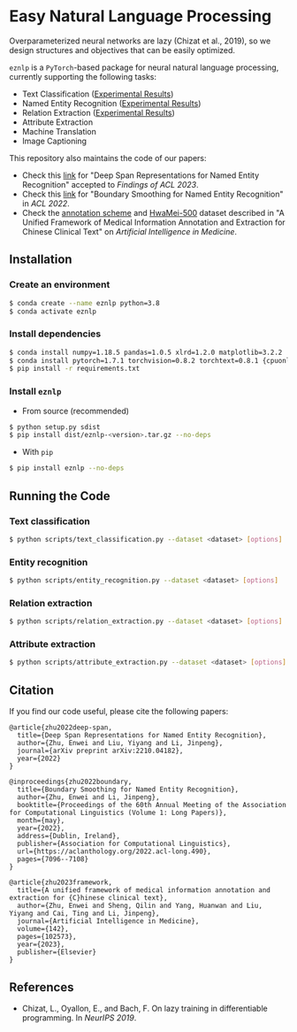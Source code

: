 # Easy Natural Language Processing

Overparameterized neural networks are lazy (Chizat et al., 2019), so we design structures and objectives that can be easily optimized. 

`eznlp` is a `PyTorch`-based package for neural natural language processing, currently supporting the following tasks:

* Text Classification ([Experimental Results](docs/text-classification.md))
* Named Entity Recognition ([Experimental Results](docs/entity-recognition.md))
* Relation Extraction ([Experimental Results](docs/relation-extraction.md))
* Attribute Extraction
* Machine Translation
* Image Captioning

This repository also maintains the code of our papers: 
* Check this [link](docs/deep-span.md) for "Deep Span Representations for Named Entity Recognition" accepted to *Findings of ACL 2023*. 
* Check this [link](docs/boundary-smoothing.md) for "Boundary Smoothing for Named Entity Recognition" in *ACL 2022*. 
* Check the [annotation scheme](publications/framework/scheme.pdf) and [HwaMei-500](publications/framework/HwaMei-500.md) dataset described in "A Unified Framework of Medical Information Annotation and Extraction for Chinese Clinical Text" on *Artificial Intelligence in Medicine*. 


## Installation
### Create an environment
```bash
$ conda create --name eznlp python=3.8
$ conda activate eznlp
```

### Install dependencies
```bash
$ conda install numpy=1.18.5 pandas=1.0.5 xlrd=1.2.0 matplotlib=3.2.2 
$ conda install pytorch=1.7.1 torchvision=0.8.2 torchtext=0.8.1 {cpuonly|cudatoolkit=10.2|cudatoolkit=11.0} -c pytorch 
$ pip install -r requirements.txt 
```

### Install `eznlp`
* From source (recommended)
```bash
$ python setup.py sdist
$ pip install dist/eznlp-<version>.tar.gz --no-deps
```

* With `pip`
```bash
$ pip install eznlp --no-deps
```


## Running the Code
### Text classification
```bash
$ python scripts/text_classification.py --dataset <dataset> [options]
```

### Entity recognition
```bash
$ python scripts/entity_recognition.py --dataset <dataset> [options]
```

### Relation extraction
```bash
$ python scripts/relation_extraction.py --dataset <dataset> [options]
```

### Attribute extraction
```bash
$ python scripts/attribute_extraction.py --dataset <dataset> [options]
```


## Citation
If you find our code useful, please cite the following papers: 

```
@article{zhu2022deep-span,
  title={Deep Span Representations for Named Entity Recognition},
  author={Zhu, Enwei and Liu, Yiyang and Li, Jinpeng},
  journal={arXiv preprint arXiv:2210.04182},
  year={2022}
}
```

```
@inproceedings{zhu2022boundary,
  title={Boundary Smoothing for Named Entity Recognition},
  author={Zhu, Enwei and Li, Jinpeng},
  booktitle={Proceedings of the 60th Annual Meeting of the Association for Computational Linguistics (Volume 1: Long Papers)},
  month={may},
  year={2022},
  address={Dublin, Ireland},
  publisher={Association for Computational Linguistics},
  url={https://aclanthology.org/2022.acl-long.490},
  pages={7096--7108}
}
```

```
@article{zhu2023framework,
  title={A unified framework of medical information annotation and extraction for {C}hinese clinical text},
  author={Zhu, Enwei and Sheng, Qilin and Yang, Huanwan and Liu, Yiyang and Cai, Ting and Li, Jinpeng},
  journal={Artificial Intelligence in Medicine},
  volume={142},
  pages={102573},
  year={2023},
  publisher={Elsevier}
}
```


## References
* Chizat, L., Oyallon, E., and Bach, F. On lazy training in differentiable programming. In *NeurIPS 2019*. 
